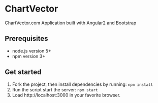 # ChartVector
ChartVector.com Application built with Angular2 and Bootstrap

## Prerequisites

* node.js version 5+
* npm version 3+

## Get started

1. Fork the project, then install dependencies by running: `npm install`
2. Run the script start the server: `npm start`
3. Load http://localhost:3000 in your favorite browser.
